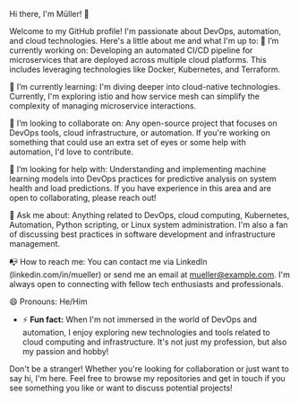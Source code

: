 Hi there, I'm Müller! 👋

Welcome to my GitHub profile! I'm passionate about DevOps, automation, and cloud technologies. Here's a little about me and what I'm up to:
🔭 I’m currently working on: Developing an automated CI/CD pipeline for microservices that are deployed across multiple cloud platforms. This includes leveraging technologies like Docker, Kubernetes, and Terraform.

🌱 I’m currently learning: I'm diving deeper into cloud-native technologies. Currently, I'm exploring istio and how service mesh can simplify the complexity of managing microservice interactions.

👯 I’m looking to collaborate on: Any open-source project that focuses on DevOps tools, cloud infrastructure, or automation. If you're working on something that could use an extra set of eyes or some help with automation, I'd love to contribute.

🤔 I’m looking for help with: Understanding and implementing machine learning models into DevOps practices for predictive analysis on system health and load predictions. If you have experience in this area and are open to collaborating, please reach out!

💬 Ask me about: Anything related to DevOps, cloud computing, Kubernetes, Automation, Python scripting, or Linux system administration. I'm also a fan of discussing best practices in software development and infrastructure management.

📭 How to reach me: You can contact me via LinkedIn (linkedin.com/in/mueller) or send me an email at mueller@example.com. I'm always open to connecting with fellow tech enthusiasts and professionals.

😄 Pronouns: He/Him

- ⚡ **Fun fact:** When I'm not immersed in the world of DevOps and automation, I enjoy exploring new technologies and tools related to cloud computing and infrastructure. It's not just my profession, but also my passion and hobby!

Don't be a stranger!
Whether you're looking for collaboration or just want to say hi, I'm here. Feel free to browse my repositories and get in touch if you see something you like or want to discuss potential projects!

